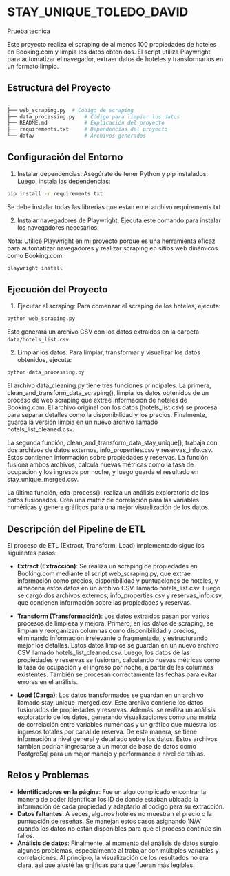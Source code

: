 # STAY_UNIQUE_TOLEDO_DAVID
Prueba tecnica

Este proyecto realiza el scraping de al menos 100 propiedades de hoteles en Booking.com y limpia los datos obtenidos. El script utiliza Playwright para automatizar el navegador, extraer datos de hoteles y transformarlos en un formato limpio.

## Estructura del Proyecto

```bash
.
├── web_scraping.py  # Código de scraping
├── data_processing.py   # Código para limpiar los datos
├── README.md            # Explicación del proyecto
├── requirements.txt     # Dependencias del proyecto
└── data/                # Archivos generados
```

## Configuración del Entorno

1. Instalar dependencias: Asegúrate de tener Python y pip instalados. Luego, instala las dependencias:

```bash
pip install -r requirements.txt
```

Se debe instalar todas las librerias que estan en el archivo requirements.txt

2. Instalar navegadores de Playwright: Ejecuta este comando para instalar los navegadores necesarios:

Nota: Utilicé Playwright en mi proyecto porque es una herramienta eficaz para automatizar navegadores y realizar scraping en sitios web dinámicos como Booking.com.

```bash
playwright install
```

## Ejecución del Proyecto

1. Ejecutar el scraping: Para comenzar el scraping de los hoteles, ejecuta:

```bash
python web_scraping.py
```

Esto generará un archivo CSV con los datos extraídos en la carpeta `data/hotels_list.csv`.

2. Limpiar los datos: Para limpiar, transformar y visualizar los datos obtenidos, ejecuta:

```bash
python data_processing.py
```

El archivo data_cleaning.py tiene tres funciones principales. La primera, clean_and_transform_data_scraping(), limpia los datos obtenidos de un proceso de web scraping que extrae información de hoteles de Booking.com. El archivo original con los datos (hotels_list.csv) se procesa para separar detalles como la disponibilidad y los precios. Finalmente, guarda la versión limpia en un nuevo archivo llamado hotels_list_cleaned.csv.

La segunda función, clean_and_transform_data_stay_unique(), trabaja con dos archivos de datos externos, info_properties.csv y reservas_info.csv. Estos contienen información sobre propiedades y reservas. La función fusiona ambos archivos, calcula nuevas métricas como la tasa de ocupación y los ingresos por noche, y luego guarda el resultado en stay_unique_merged.csv.

La última función, eda_process(), realiza un análisis exploratorio de los datos fusionados. Crea una matriz de correlación para las variables numéricas y genera gráficos para una mejor visualización de los datos.


## Descripción del Pipeline de ETL

El proceso de ETL (Extract, Transform, Load) implementado sigue los siguientes pasos:

- **Extract (Extracción)**: Se realiza un scraping de propiedades en Booking.com mediante el script web_scraping.py, que extrae información como precios, disponibilidad y puntuaciones de hoteles, y almacena estos datos en un archivo CSV llamado hotels_list.csv. Luego se cargó dos archivos externos, info_properties.csv y reservas_info.csv, que contienen información sobre las propiedades y reservas.

- **Transform (Transformación)**: Los datos extraídos pasan por varios procesos de limpieza y mejora. Primero, en los datos de scraping, se limpian y reorganizan columnas como disponibilidad y precios, eliminando información irrelevante o fragmentada, y estructurando mejor los detalles. Estos datos limpios se guardan en un nuevo archivo CSV llamado hotels_list_cleaned.csv. Luego, los datos de las propiedades y reservas se fusionan, calculando nuevas métricas como la tasa de ocupación y el ingreso por noche, a partir de las columnas existentes. También se procesan correctamente las fechas para evitar errores en el análisis.

- **Load (Carga)**: Los datos transformados se guardan en un archivo llamado stay_unique_merged.csv. Este archivo contiene los datos fusionados de propiedades y reservas. Además, se realiza un análisis exploratorio de los datos, generando visualizaciones como una matriz de correlación entre variables numéricas y un gráfico que muestra los ingresos totales por canal de reserva. De esta manera, se tiene información a nivel general y detallado sobre los datos. Estos archivos tambien podrían ingresarse a un motor de base de datos como PostgreSql para un mejor manejo y performance a nivel de tablas.

## Retos y Problemas

- **Identificadores en la página**: Fue un algo complicado encontrar la manera de poder identificar los ID de donde estaban ubicado la información de cada propiedad y adaptarlo al código para su extracción.
- **Datos faltantes**: A veces, algunos hoteles no muestran el precio o la puntuación de reseñas. Se manejan estos casos asignando 'N/A' cuando los datos no están disponibles para que el proceso continúe sin fallos.
- **Análisis de datos**: Finalmente, al momento del análisis de datos surgio algunos problemas, especialmente al trabajar con múltiples variables y correlaciones. Al principio, la visualización de los resultados no era clara, así que ajusté las gráficas para que fueran más legibles.
